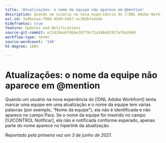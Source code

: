 ```yaml
---
title: 'Atualizações: o nome da equipe não aparece em @mention'
description: Quando um usuário na nova experiência do [!DNL Adobe Workfront] tenta marcar uma equipe em uma atualização e o nome da equipe tem várias palavras (por exemplo, “Nome da equipe”), ela não é notificada e não aparece no campo Para. Se o nome da equipe for inserido no campo [!UICONTROL Notificar], ela não é notificada conforme esperado, apenas parte do nome aparece no hiperlink da atualização.
exl-id: 3e06e1aa-f98d-45dd-b467-ac30dbfa4ede
hidefromtoc: true
feature: Updates and Notifications
source-git-commit: e21428ea574bbe10779cf2a348e01917af0a2640
workflow-type: tm+mt
source-wordcount: '146'
ht-degree: 100%

---
```


# Atualizações: o nome da equipe não aparece em @mention

<!--Valid issue, won't fix-->

Quando um usuário na nova experiência do [!DNL Adobe Workfront] tenta marcar uma equipe em uma atualização e o nome da equipe tem várias palavras (por exemplo, “Nome da equipe”), ela não é identificada e não aparece no campo Para. Se o nome da equipe for inserido no campo [!UICONTROL Notificar], ela não é notificada conforme esperado, apenas parte do nome aparece no hiperlink da atualização.

_Reportado pela primeira vez em 3 de junho de 2021._
